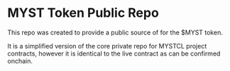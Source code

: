 # MYST Token Public Repo

This repo was created to provide a public source of for the $MYST token.

It is a simplified version of the core private repo for MYSTCL project contracts, however it is identical to the live contract as can be confirmed onchain.
